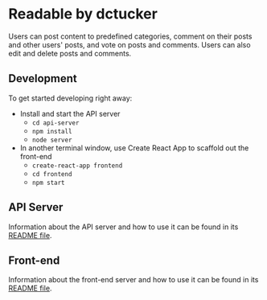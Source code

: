 # Readable by dctucker

Users can post content to predefined categories, comment on their posts and other users' posts, and vote on posts and comments.
Users can also edit and delete posts and comments.

## Development

To get started developing right away:

* Install and start the API server
    - `cd api-server`
    - `npm install`
    - `node server`
* In another terminal window, use Create React App to scaffold out the front-end
    - `create-react-app frontend`
    - `cd frontend`
    - `npm start`

## API Server

Information about the API server and how to use it can be found in its [README file](api-server/README.md).

## Front-end

Information about the front-end server and how to use it can be found in its [README file](frontend/README.md).
